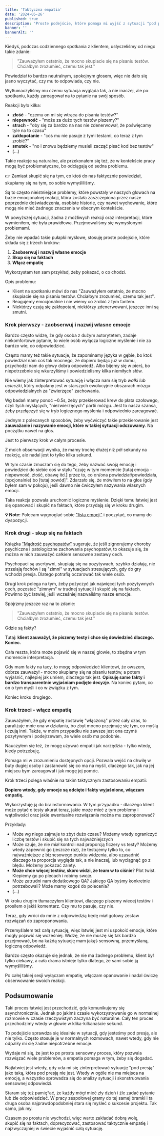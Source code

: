 ```yaml
---
title: 'Taktyczna empatia'
date: '2024-05-26'
published: true
description: 'Proste podejście, które pomaga mi wyjść z sytuacji "pod presją".'
banner: ''
bannerAlt: ''
---
```


Kiedyś, podczas codziennego spotkania z klientem, usłyszeliśmy od niego takie zdanie:

> "Zauważyłem ostatnio, że mocno skupiacie się na pisaniu testów. Chciałbym zrozumieć, czemu tak jest."

Powiedział to bardzo neutralnym, spokojnym głosem, więc nie dało się jasno wyczytać, czy mu to odpowiada, czy nie.

Wytłumaczyliśmy mu czemu sytuacja wygląda tak, a nie inaczej, ale po spotkaniu, każdy zareagował na to pytanie na swój sposób.

Reakcji było kilka:

- **złość** - "czemu on mi się wtrąca do pisania testów?"
- **niepewność** - "może za dużo tych testów piszemy?"
- **strach** - "oby się za bardzo na nas nie zdenerwował, że poświęcamy tyle na to czasu"
- **zakłopotanie** - "coś mu nie pasuje z tymi testami, co teraz z tym zrobić?"
- **smutek** - "no i znowu będziemy musieli zacząć pisać kod bez testów"
- (…)

Takie reakcje są naturalne, ale przekonałem się też, że w kontekście pracy mogą być problematyczne, bo odciągają od sedna problemu.

👉 Zamiast skupić się na tym, co ktoś do nas faktycznie powiedział, skupiamy się na tym, co sobie wymyśliliśmy.

Są to często nieistniejące problemy, które powstały w naszych głowach na bazie emocjonalnej reakcji, która została zaszczepiona przez nasze poprzednie doświadczenia, osobiste historie, czy nawet wychowanie, które mogą nie mieć żadnego znaczenia w obecnym kontekście.

W powyższej sytuacji, żadna z możliwych reakcji oraz interpretacji, które wymieniłem, nie była prawidłowa. Przejmowaliśmy się wymyślonymi problemami.

Żeby nie wpadać takie pułapki myślowe, stosuję proste podejście, które składa się z trzech kroków:

1. **Zaobserwuj i nazwij własne emocje**
2. **Skup się na faktach**
3. **Włącz empatię**

Wykorzystam ten sam przykład, żeby pokazać, o co chodzi.

Opis problemu:

- Klient na spotkaniu mówi do nas "Zauważyłem ostatnio, że mocno skupiacie się na pisaniu testów. Chciałbym zrozumieć, czemu tak jest".
- Reagujemy emocjonalnie i nie wiemy co zrobić z tym fantem.
- Niektórzy czują się zakłopotani, niektórzy zdenerwowani, jeszcze inni są smutni.

### Krok pierwszy - zaobserwuj i nazwij własne emocje

Bardzo często widzę, że gdy osoba z dużym autorytetem, zadaje niekomfortowe pytanie, to wiele osób wyłącza logiczne myślenie i nie za bardzo wie, co odpowiedzieć.

Często mamy też takie sytuacje, że zapominamy języka w gębie, bo ktoś powiedział nam coś tak mocnego, że dopiero będąc już w domu, przychodzi nam do głowy dobra odpowiedź. Albo bijemy się w pierś, bo niepotrzebnie się wkurzyliśmy i powiedzielismy kilka niemiłych słów.

Nie wiemy jak zinterpretować sytuację i włącza nam się tryb *walki lub ucieczki*, który odpalany jest w starszych ewolucyjnie obszarach mózgu odpowiedzialnych za "zwierzęce" zachowania.

Wg badań mamy ponoć ~0.5s, żeby przekierować krew do płata czołowego, czyli tych myślących, "niezwierzęcych" partii mózgu. Jest to nasza szansa, żeby przełączyć się w tryb logicznego myślenia i odpowiednio zareagować.

Jednym z polecanych sposobów, żeby wyćwiczyć takie przekierowanie jest **zauważanie i nazywanie emocji, które w takiej sytuacji odczuwamy**. Na początku nawet na głos.

Jest to pierwszy krok w całym procesie.

Z moich obserwacji wynika, że mamy trochę dłużej niż pół sekundy na reakcję, ale nadal jest to tylko kilka sekund.

W tym czasie zmuszam się do tego, żeby nazwać swoją emocję i powiedzieć do siebie coś w stylu "czuję w tym momencie [tutaj emocja - niepewność, złość, obawę itd.] przez to, co on/ona powiedział/powiedziała, (opcjonalnie) bo [tutaj powód]". Zdarzało się, że mówiłem to na głos (gdy byłem sam w pokoju), jeśli dawno nie ćwiczyłem nazywania własnych emocji.

Taka reakcja pozwala uruchomić logiczne myślenie. Dzięki temu łatwiej jest się opanować i skupić na faktach, które przydają się w kroku drugim.

**💡 Note:** Polecam wygooglać sobie ["lista emocji"](https://www.google.com/search?q=lista+emocji) i poczytać, co mamy do dyspozycji.

### Krok drugi - skup się na faktach

Książka ["Mądrość psychopatów"](https://www.amazon.pl/M%C4%84DRO%C5%9A%C4%86-PSYCHOPAT%C3%93W-Dutton-Kevin/dp/8328729857/ref=sr_1_1?crid=792OYU75JX4B&dib=eyJ2IjoiMSJ9.y68XTYH8UWGDZ5oPhoJ5pkIPG4qK3O_TXEHfkP1xZ2mCPXZ7ittryaZIoK6OHUrhl_RAFxL4SGtFtcbvSUsab9deAjL2-qXPGqKyK7XB36Ru0o0v7QLzjQoHX5K5UAFtf34ZxDvNd2wCw66Adluxoej7CxPaMn8z10KF-iuSBSkjN9AGSVU49ye5bWIJFaTk.g3ZgpzhPateTib_XYI_vYUZ_ViSRL82uDn6uA731qP8&dib_tag=se&keywords=m%C4%85dro%C5%9B%C4%87+psychopat%C3%B3w&qid=1716826530&sprefix=m%C4%85dro%C5%9B%C4%87+psych%2Caps%2C111&sr=8-1) sugeruje, że jeśli zignorujemy choroby psychiczne i patologiczne zachowania psychopatów, to okazuje się, że można w nich zauważyć całkiem sensowne zestawy cech.

Psychopaci są asertywni, skupiają się na pozytywach, szybko działają, nie strzelają fochów i są "zimni" w sytuacjach stresujących, gdy do gry wchodzi presja. Dlatego potrafią oczarować tak wiele osób.

Drugi krok polega na tym, żeby pożyczyć jak najwięcej tych pozytywnych cech, pozostać "zimnym" w trudnej sytuacji i skupić się na faktach. Powinno być łatwiej, jeśli wcześniej nazwaliśmy nasze emocje.

Spójrzmy jeszcze raz na to zdanie:

> "Zauważyłem ostatnio, że mocno skupiacie się na pisaniu testów. Chciałbym zrozumieć, czemu tak jest."

Gdzie są fakty?

Tutaj: **klient zauważył, że piszemy testy i chce się dowiedzieć dlaczego. Koniec.**

Cała reszta, która może pojawić się w naszej głowie, to zbędna w tym momencie interpretacja.

Gdy mam fakty na tacy, to mogę odpowiedzieć klientowi, że owszem, dobrze zauważył - mocno skupiamy się na pisaniu testów, a potem wyjaśnić, najlepiej jak umiem, dlaczego tak jest. **Opisuję same fakty i bardzo transparentnie wyjaśniam podjęte decyzje**. Na koniec pytam, co on o tym myśli i co w związku z tym.

Koniec kroku drugiego.

### Krok trzeci - włącz empatię

Zauważyłem, że gdy empatię zostawię "włączoną" przez cały czas, to paraliżuje mnie ona w działaniu, bo zbyt mocno przejmuję się tym, co myślą i czują inni. Także, w moim przypadku nie zawsze jest ona czymś pozytywnym i podejrzewam, że wiele osób ma podobnie.

Nauczyłem się też, że mogę używać empatii jak narzędzia - tylko wtedy, kiedy potrzebuję.

Pomaga mi w zrozumieniu dostępnych opcji. Pozwala wejść na chwilę w buty dugiej osoby i zastanowić się co ma na myśli, dlaczego tak, jak na jej miejscu bym zareagował i jak mogę jej pomóc.

Krok trzeci polega właśnie na takim taktycznym zastosowaniu empatii:

**Dopiero wtedy, gdy emocje są odcięte i fakty wyjaśnione, włączam empatię.**

Wykorzystuję ją do brainstormowania. W tym przypadku - dlaczego klient może pytać o testy akurat teraz, jakie może mieć z tym problemy i wątpliwości oraz jakie ewentualne rozwiązania można mu zaproponować?

Przykłady:

- Może wg niego zajmuje to zbyt dużo czasu? Możemy wtedy ograniczyć liczbę testów i skupić się na tych najważniejszych
- Może czuje, że nie miał kontroli nad proporcją ficzery vs testy? Możemy wtedy zapewnić go (jeszcze raz), że testujemy tylko to, co najważniejsze z biznesowego punktu widzenia, albo uzasadnić dlaczego ta proporcja wygląda tak, a nie inaczej, lub wyciągnąć go z błędu. Możemy pokazać zalety.
- **Może chce więcej testów, skoro widzi, że team w to ciśnie**? Plot twist. Klepiemy go po plecach i robimy swoje.
- Może zatrudni nam dodatkowego QA? Jakiego QA byśmy konkretnie potrzebowali? Może mamy kogoś do polecenia?
- (...)

W kroku drugim tłumaczyłem klientowi, dlaczego piszemy wiecej testów i prosiłem o jakiś komentarz. Czy mu to pasuje, czy nie.

Teraz, gdy wróci do mnie z odpowiedzią będę miał gotowy zestaw rozwiązań do zaproponowania.

Przemyślałem też całą sytuację, więc łatwiej jest mi uspokoić emocje, które mogły pojawić się wcześniej. Widzę, że nie muszę się tak bardzo przejmować, bo na każdą sytuację mam jakąś sensowną, przemyślaną, logiczną odpowiedź.

Bardzo często okazuje się jednak, że nie ma żadnego problemu, klient był tylko ciekawy, a cała drama istnieje tylko dlatego, że sami sobie ją wymyśliliśmy.

Po całej takiej sesji wyłączam empatię, włączam opanowanie i nadal ćwiczę obserwowanie swoich reakcji.

## Podsumowanie

Taki proces łatwiej jest przechodzić, gdy komunikujemy się asynchronicznie. Jednak po jakimś czasie wykorzystywanie go w normalnej rozmowie w czasie rzeczywistym zaczyna być naturalne. Cały ten proces przechodzimy wtedy w głowie w klika-kilkanaście sekund.

To podejście sprawdza się idealnie w sytuacji, gdy jesteśmy pod presją, ale nie tylko. Często stosuje je w normalnych rozmowach, nawet wtedy, gdy nie odpaliły mi się żadne niepotrzebne emocje.

Wydaje mi się, że jest to po prostu sensowny proces, który pozwala rozwiązać wiele problemów, a empatia pomaga w tym, żeby się dogadać.

Najłatwiej jest wtedy, gdy uda mi się zinterpretować sytuację "pod presją" jako taką, która pod presją nie jest. Wtedy w ogóle nie ma miejsca na emocję, a wszystko sprowadza się do analizy sytuacji i skonstruowania sensownej odpowiedzi.

Staram się też pamię†ać, że każdy mógł mieć zły dzień i źle zadać pytanie lub źle odpowiedzieć. W pracy zespołowej gramy do tej samej bramki i ta druga osoba najprawdopodobniej stara się myśleć o sukcesie projektu. Tak samo, jak my.

Czasem po prostu nie wychodzi, więc warto zakładać dobrą wolę, skupić się na faktach, doprecyzować, zastosować taktycznie empatię i najzwyczajniej w świecie wyjaśnić całą sytuację.
